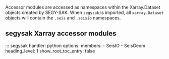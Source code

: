 
Accessor modules are accessed as namespaces within the Xarray.Dataset objects
created by SEGY-SAK. When ``segysak`` is imported, all ``xarray.Dataset`` objects will
contain the ``.seis`` and ``.seisio`` namespaces.

## segysak Xarray accessor modules

::: segysak
    handler: python
    options:
      members:
        - SeisIO
        - SeisGeom
      heading_level: 1
      show_root_toc_entry: false
